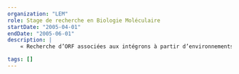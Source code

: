 ```yaml
---
organization: "LEM"
role: Stage de recherche en Biologie Moléculaire
startDate: "2005-04-01"
endDate: "2005-06-01"
description: |
    « Recherche d’ORF associées aux intégrons à partir d’environnements pollués. » (Directeur de projet : Dr Christine CAGNON)

tags: []
---
```








